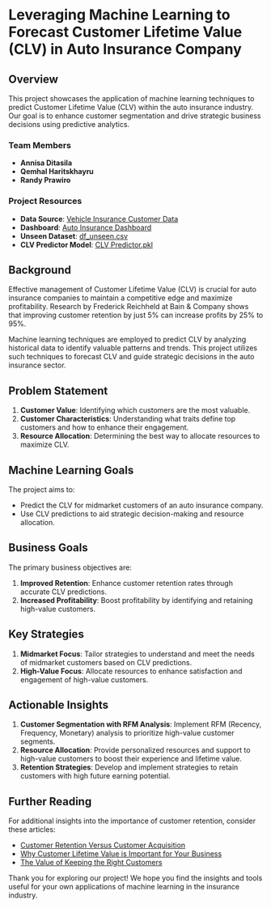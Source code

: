 # Leveraging Machine Learning to Forecast Customer Lifetime Value (CLV) in Auto Insurance Company

## Overview

This project showcases the application of machine learning techniques to predict Customer Lifetime Value (CLV) within the auto insurance industry. Our goal is to enhance customer segmentation and drive strategic business decisions using predictive analytics.

### Team Members
- **Annisa Ditasila**
- **Qemhal Haritskhayru**
- **Randy Prawiro**

### Project Resources

- **Data Source**: [Vehicle Insurance Customer Data](https://www.kaggle.com/datasets/ranja7/vehicle-insurance-customer-data)
- **Dashboard**: [Auto Insurance Dashboard](https://public.tableau.com/app/profile/qemhal.haritskhayru/viz/FinproDashboard_17237922279380/CustomerOverview?publish=yes)
- **Unseen Dataset**: [df_unseen.csv](https://github.com/PurwadhikaDev/FirestormGroup_DTI_01_FinalProject/blob/fe42cd10e147ac6bdef3647c7e62f59ea76e335c/df_unseen.csv)
- **CLV Predictor Model**: [CLV Predictor.pkl](https://github.com/PurwadhikaDev/FirestormGroup_DTI_01_FinalProject/blob/fe42cd10e147ac6bdef3647c7e62f59ea76e335c/CLV%20Predictor.pkl)

## Background

Effective management of Customer Lifetime Value (CLV) is crucial for auto insurance companies to maintain a competitive edge and maximize profitability. Research by Frederick Reichheld at Bain & Company shows that improving customer retention by just 5% can increase profits by 25% to 95%. 

Machine learning techniques are employed to predict CLV by analyzing historical data to identify valuable patterns and trends. This project utilizes such techniques to forecast CLV and guide strategic decisions in the auto insurance sector.

## Problem Statement

1. **Customer Value**: Identifying which customers are the most valuable.
2. **Customer Characteristics**: Understanding what traits define top customers and how to enhance their engagement.
3. **Resource Allocation**: Determining the best way to allocate resources to maximize CLV.

## Machine Learning Goals

The project aims to:
- Predict the CLV for midmarket customers of an auto insurance company.
- Use CLV predictions to aid strategic decision-making and resource allocation.

## Business Goals

The primary business objectives are:
1. **Improved Retention**: Enhance customer retention rates through accurate CLV predictions.
2. **Increased Profitability**: Boost profitability by identifying and retaining high-value customers.

## Key Strategies

1. **Midmarket Focus**: Tailor strategies to understand and meet the needs of midmarket customers based on CLV predictions.
2. **High-Value Focus**: Allocate resources to enhance satisfaction and engagement of high-value customers.

## Actionable Insights

1. **Customer Segmentation with RFM Analysis**: Implement RFM (Recency, Frequency, Monetary) analysis to prioritize high-value customer segments.
2. **Resource Allocation**: Provide personalized resources and support to high-value customers to boost their experience and lifetime value.
3. **Retention Strategies**: Develop and implement strategies to retain customers with high future earning potential.

## Further Reading

For additional insights into the importance of customer retention, consider these articles:
- [Customer Retention Versus Customer Acquisition](https://www.forbes.com/sites/forbesbusinesscouncil/2022/12/12/customer-retention-versus-customer-acquisition/)
- [Why Customer Lifetime Value is Important for Your Business](https://piwik.pro/blog/customer-lifetime-value-important-for-your-business/)
- [The Value of Keeping the Right Customers](https://hbr.org/2014/10/the-value-of-keeping-the-right-customers)

Thank you for exploring our project! We hope you find the insights and tools useful for your own applications of machine learning in the insurance industry.
